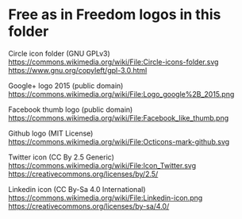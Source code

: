 # Free as in Freedom logos in this folder

Circle icon folder (GNU GPLv3)
https://commons.wikimedia.org/wiki/File:Circle-icons-folder.svg
https://www.gnu.org/copyleft/gpl-3.0.html

Google+ logo 2015 (public domain)
https://commons.wikimedia.org/wiki/File:Logo_google%2B_2015.png

Facebook thumb logo (public domain)
https://commons.wikimedia.org/wiki/File:Facebook_like_thumb.png

Github logo (MIT License)
https://commons.wikimedia.org/wiki/File:Octicons-mark-github.svg

Twitter icon (CC By 2.5 Generic)
https://commons.wikimedia.org/wiki/File:Icon_Twitter.svg
https://creativecommons.org/licenses/by/2.5/

Linkedin icon (CC By-Sa 4.0 International)
https://commons.wikimedia.org/wiki/File:Linkedin-icon.png
https://creativecommons.org/licenses/by-sa/4.0/
